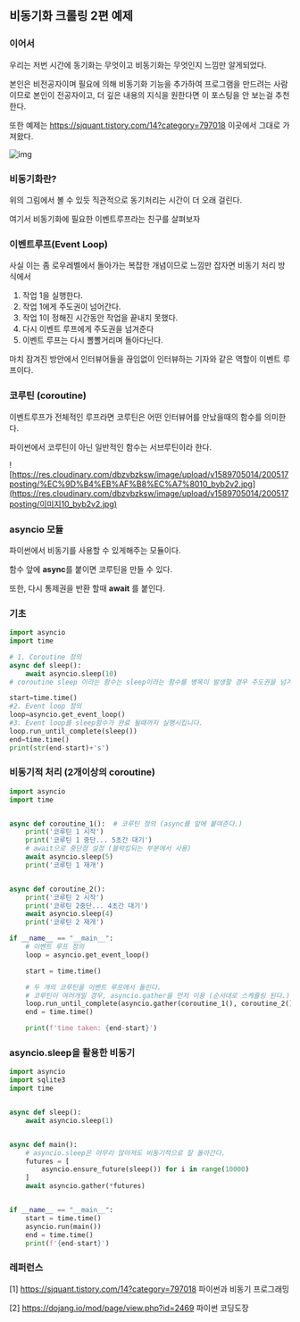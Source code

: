 ## 비동기화 크롤링 2편 예제



### 이어서

우리는 저번 시간에 동기화는 무엇이고 비동기화는 무엇인지 느낌만 알게되었다.

본인은 비전공자이며 필요에 의해 비동기화 기능을 추가하여 프로그램을 만드려는 사람이므로 본인이 전공자이고, 더 깊은 내용의 지식을 원한다면 이 포스팅을 안 보는걸 추천한다.

또한 예제는 https://sjquant.tistory.com/14?category=797018 이곳에서 그대로 가져왔다.

![img](https://dojang.io/pluginfile.php/14098/mod_page/content/7/047003.png)

### 비동기화란?

위의 그림에서 볼 수 있듯 직관적으로 동기처리는 시간이 더 오래 걸린다.

여기서 비동기화에 필요한 이벤트루프라는 친구를 살펴보자



### 이벤트루프(Event Loop)

사실 이는 좀 로우레벨에서 돌아가는 복잡한 개념이므로 느낌만 잡자면 비동기 처리 방식에서 

1. 작업 1을 실행한다.
2. 작업 1에게 주도권이 넘어간다.
3. 작업 1이 정해진 시간동안 작업을 끝내지 못했다.
4. 다시 이벤트 루프에게 주도권을 넘겨준다
5. 이벤트 루프는 다시 뽈뽈거리며 돌아다닌다.

마치 잠겨진 방안에서 인터뷰어들을 끊임없이 인터뷰하는 기자와 같은 역할이 이벤트 루프이다.

### 코루틴 (coroutine)

이벤트루프가 전체적인 루프라면 코루틴은 어떤 인터뷰어를 만났을때의 함수를 의미한다.

파이썬에서 코루틴이 아닌 일반적인 함수는 서브루틴이라 한다.

![https://res.cloudinary.com/dbzvbzksw/image/upload/v1589705014/200517posting/%EC%9D%B4%EB%AF%B8%EC%A7%8010_byb2v2.jpg](https://res.cloudinary.com/dbzvbzksw/image/upload/v1589705014/200517posting/이미지10_byb2v2.jpg)

### asyncio 모듈

파이썬에서 비동기를 사용할 수 있게해주는 모듈이다.

함수 앞에 **async**를 붙이면 코루틴을 만들 수 있다.

또한, 다시 통제권을 반환 할때 **await** 를 붙인다.



### 기초

```python
import asyncio
import time

# 1. Coroutine 정의
async def sleep():
    await asyncio.sleep(10)
# coroutine sleep 이라는 함수는 sleep이라는 함수를 병목이 발생할 경우 주도권을 넘겨줍니다.

start=time.time()
#2. Event loop 정의
loop=asyncio.get_event_loop()
#3. Event loop를 sleep함수가 완료 될때까지 실행시킵니다.
loop.run_until_complete(sleep())
end=time.time()
print(str(end-start)+'s')
```

### 비동기적 처리 (2개이상의 coroutine)

```python
import asyncio
import time


async def coroutine_1():  # 코루틴 정의 (async를 앞에 붙여준다.)
    print('코루틴 1 시작')
    print('코루틴 1 중단... 5초간 대기')
    # await으로 중단점 설정 (블락킹되는 부분에서 사용)
    await asyncio.sleep(5)
    print('코루틴 1 재개')


async def coroutine_2():
    print('코루틴 2 시작')
    print('코루틴 2중단... 4초간 대기')
    await asyncio.sleep(4)
    print('코루틴 2 재개')

if __name__ == "__main__":
    # 이벤트 루프 정의
    loop = asyncio.get_event_loop()

    start = time.time()

    # 두 개의 코루틴을 이벤트 루프에서 돌린다.
    # 코루틴이 여러개일 경우, asyncio.gather을 먼저 이용 (순서대로 스케쥴링 된다.)
    loop.run_until_complete(asyncio.gather(coroutine_1(), coroutine_2()))
    end = time.time()

    print(f'time taken: {end-start}')
```

### asyncio.sleep을 활용한 비동기

```python
import asyncio
import sqlite3
import time


async def sleep():
    await asyncio.sleep(1)


async def main():
    # asyncio.sleep은 아무리 많아져도 비동기적으로 잘 돌아간다.
    futures = [
        asyncio.ensure_future(sleep()) for i in range(10000)
    ]
    await asyncio.gather(*futures)


if __name__ == "__main__":
    start = time.time()
    asyncio.run(main())
    end = time.time()
    print(f'{end-start}')
```







### 레퍼런스

[1] https://sjquant.tistory.com/14?category=797018 파이썬과 비동기 프로그래밍

[2] https://dojang.io/mod/page/view.php?id=2469 파이썬 코딩도장

